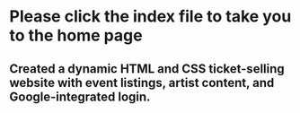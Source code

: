 # Please click the index file to take you to the home page
## Created a dynamic HTML and CSS ticket-selling website with event listings, artist content, and Google-integrated login.
